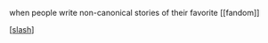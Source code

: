 when people write non-canonical stories of their favorite [[fandom]]

 [[slash]]

[//begin]: # "Autogenerated link references for markdown compatibility"
[slash]: slash.md "slash"
[//end]: # "Autogenerated link references"